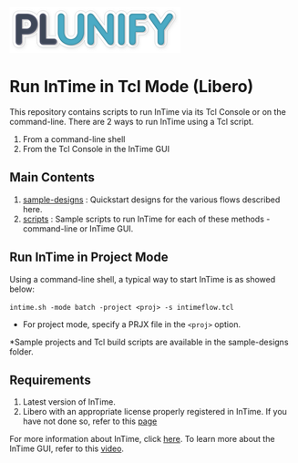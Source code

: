 ![alt text](images/Plunify_Logo_300.png)

# Run InTime in Tcl Mode (Libero)
This repository contains scripts to run InTime via its Tcl Console or on the command-line. There are 2 ways to run InTime using a Tcl script.
1. From a command-line shell
2. From the Tcl Console in the InTime GUI 

## Main Contents
1. [sample-designs](sample-designs/) : Quickstart designs for the various flows described here.
2. [scripts](scripts/) : Sample scripts to run InTime for each of these methods - command-line or InTime GUI. 

## Run InTime in Project Mode
Using a command-line shell, a typical way to start InTime is as showed below:

```intime.sh -mode batch -project <proj> -s intimeflow.tcl```

* For project mode, specify a PRJX file in the ```<proj>``` option.

*Sample projects and Tcl build scripts are available in the sample-designs folder.

## Requirements
1. Latest version of InTime.
2. Libero with an appropriate license properly registered in InTime. If you have not done so, refer to this [page](scripts/intime/configuration)

For more information about InTime, click [here](https://www.plunify.com/en/intime/). To learn more about the InTime GUI, refer to this [video](https://www.youtube.com/watch?v=lQvY_XZ3R7w).
